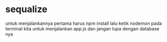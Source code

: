 # sequalize
untuk menjalankannya pertama harus npm install 
lalu ketik nodemon pada terminal kita untuk menjalankan app.js 
dan jangan lupa dengan database nya
